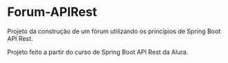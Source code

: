 # Forum-APIRest
Projeto da construção de um fórum utilizando os princípios de Spring Boot API Rest.

Projeto feito a partir do curso de Spring Boot API Rest da Alura.
